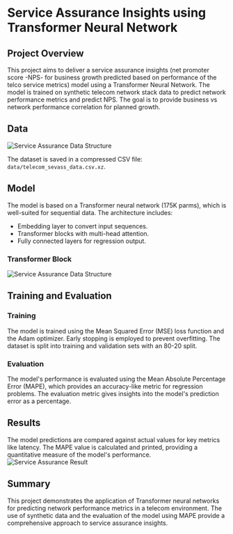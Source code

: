 
# Service Assurance Insights using Transformer Neural Network

## Project Overview

This project aims to deliver a service assurance insights (net promoter score -NPS- for business growth predicted based on performance of the telco service metrics) model using a Transformer Neural Network. The model is trained on synthetic telecom  network stack data to predict network performance metrics and predict NPS. The goal is to provide business vs network performance correlation for planned growth.

## Data
![Service Assurance Data Structure](https://raw.githubusercontent.com/fenar/etc-ai-wrx/main/serviceassurance/data/sevass-data.png)<br>

The dataset is saved in a compressed CSV file: `data/telecom_sevass_data.csv.xz`.

## Model

The model is based on a Transformer neural network (175K parms), which is well-suited for sequential data. The architecture includes:
- Embedding layer to convert input sequences.
- Transformer blocks with multi-head attention.
- Fully connected layers for regression output.

### Transformer Block
![Service Assurance Data Structure](https://raw.githubusercontent.com/fenar/etc-ai-wrx/main/serviceassurance/data/sevass-nn.png)<br>

## Training and Evaluation

### Training

The model is trained using the Mean Squared Error (MSE) loss function and the Adam optimizer. Early stopping is employed to prevent overfitting. The dataset is split into training and validation sets with an 80-20 split.

### Evaluation

The model's performance is evaluated using the Mean Absolute Percentage Error (MAPE), which provides an accuracy-like metric for regression problems. The evaluation metric gives insights into the model's prediction error as a percentage.

## Results

The model predictions are compared against actual values for key metrics like latency. The MAPE value is calculated and printed, providing a quantitative measure of the model's performance.
![Service Assurance Result](https://raw.githubusercontent.com/fenar/etc-ai-wrx/main/serviceassurance/data/sevass-nps.png)<br>

## Summary

This project demonstrates the application of Transformer neural networks for predicting network performance metrics in a telecom environment. The use of synthetic data and the evaluation of the model using MAPE provide a comprehensive approach to service assurance insights.
